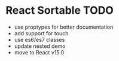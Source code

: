 # React Sortable TODO

- use proptypes for better documentation
- add support for touch
- use es6/es7 classes
- update nested demo
- move to React v15.0
